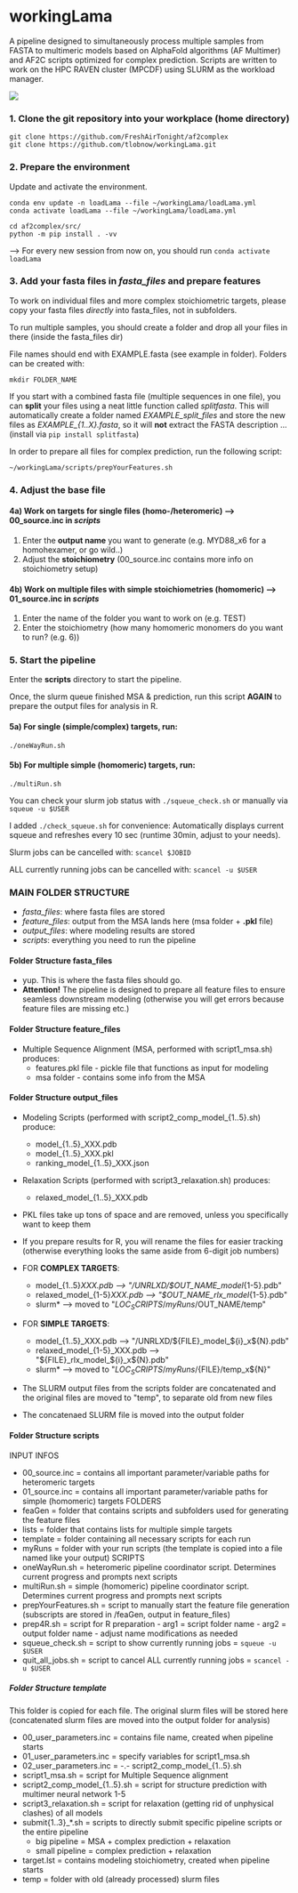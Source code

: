 # workingLama
A pipeline designed to simultaneously process multiple samples from FASTA to multimeric models based on AlphaFold algorithms (AF Multimer) and AF2C scripts optimized for complex prediction. Scripts are written to work on the HPC RAVEN cluster (MPCDF) using SLURM as the workload manager.

![](https://raw.githubusercontent.com/tlobnow/workingLama/main/workingLama_Flow_smol.png)

### 1. Clone the git repository into your workplace (home directory)

```
git clone https://github.com/FreshAirTonight/af2complex
git clone https://github.com/tlobnow/workingLama.git
```

### 2. Prepare the environment

Update and activate the environment.

```
conda env update -n loadLama --file ~/workingLama/loadLama.yml
conda activate loadLama --file ~/workingLama/loadLama.yml

cd af2complex/src/
python -m pip install . -vv
```


--> For every new session from now on, you should run `conda activate loadLama`


### 3. Add your fasta files in *fasta_files* and prepare features

To work on individual files and more complex stoichiometric targets, please copy your fasta files *directly* into fasta_files, not in subfolders.

To run multiple samples, you should create a folder and drop all your files in there (inside the  fasta_files dir)

File names should end with EXAMPLE.fasta (see example in folder). Folders can be created with:

```
mkdir FOLDER_NAME
```

If you start with a combined fasta file (multiple sequences in one file), you can **split** your files using a neat little function called *splitfasta*. This will automatically create a folder named *EXAMPLE_split_files* and store the new files as *EXAMPLE_{1..X}.fasta*, so it will **not** extract the FASTA description ... (install via `pip install splitfasta`)

In order to prepare all files for complex prediction, run the following script:

```
~/workingLama/scripts/prepYourFeatures.sh
```

### 4. Adjust the base file

#### 4a) Work on targets for single files (homo-/heteromeric) --> 00_source.inc in *scripts*

1. Enter the **output name** you want to generate (e.g. MYD88_x6 for a homohexamer, or go wild..)
2. Adjust the **stoichiometry** (00_source.inc contains more info on stoichiometry setup)


#### 4b) Work on multiple files with simple stoichiometries (homomeric) --> 01_source.inc in *scripts*

1. Enter the name of the folder you want to work on (e.g. TEST)
2. Enter the stoichiometry (how many homomeric monomers do you want to run? (e.g. 6))



### 5. Start the pipeline

Enter the **scripts** directory to start the pipeline.

Once, the slurm queue finished MSA & prediction, run this script **AGAIN** to prepare the output files for analysis in R.


#### 5a) For single (simple/complex) targets, run:

```
./oneWayRun.sh
```

#### 5b) For multiple simple (homomeric) targets, run:

```
./multiRun.sh
```

You can check your slurm job status with `./squeue_check.sh` or manually via `squeue -u $USER`

I added `./check_squeue.sh` for convenience: Automatically displays current squeue and refreshes every 10 sec (runtime 30min, adjust to your needs).

Slurm jobs can be cancelled with: `scancel $JOBID`

ALL currently running jobs can be cancelled with: `scancel -u $USER`


### MAIN FOLDER STRUCTURE

  - *fasta_files*: where fasta files are stored
  - *feature_files*: output from the MSA lands here (msa folder + **.pkl** file)
  - *output_files*:  where modeling results are stored
  - *scripts*: everything you need to run the pipeline

#### Folder Structure **fasta_files**

  - yup. This is where the fasta files should go.
  - **Attention!** The pipeline is designed to prepare all feature files to ensure seamless downstream modeling (otherwise you will get errors because feature files are missing etc.)

#### Folder Structure **feature_files**

  - Multiple Sequence Alignment (MSA, performed with script1_msa.sh) produces:
    - features.pkl file - pickle file that functions as input for modeling
    - msa folder - contains some info from the MSA

#### Folder Structure **output_files**

  - Modeling Scripts (performed with script2_comp_model_{1..5}.sh) produce:
    - model_{1..5}_XXX.pdb
    - model_{1..5}_XXX.pkl
    - ranking_model_{1..5}_XXX.json
    
  - Relaxation Scripts (performed with script3_relaxation.sh) produces:
    - relaxed_model_{1..5}_XXX.pdb

  - PKL files take up tons of space and are removed, unless you specifically want to keep them

  - If you prepare results for R, you will rename the files for easier tracking (otherwise everything looks the same aside from 6-digit job numbers)
  - FOR **COMPLEX TARGETS**:
    - model_{1..5}_XXX.pdb --> "/UNRLXD/$OUT_NAME_model_{1-5}.pdb"
    - relaxed_model_{1-5}_XXX.pdb --> "$OUT_NAME_rlx_model_{1-5}.pdb"                  
    - slurm* --> moved to "${LOC_SCRIPTS}/myRuns/$OUT_NAME/temp"

  - FOR **SIMPLE TARGETS**:
    - model_{1..5}_XXX.pdb --> "/UNRLXD/${FILE}_model_${i}_x${N}.pdb"    
    - relaxed_model_{1-5}_XXX.pdb --> "${FILE}_rlx_model_${i}_x${N}.pdb"
    - slurm* --> moved to "${LOC_SCRIPTS}/myRuns/${FILE}/temp_x${N}"

  - The SLURM output files from the scripts folder are concatenated and the original files are moved to "temp", to separate old from new files
  - The concatenaed SLURM file is moved into the output folder


#### Folder Structure **scripts**

INPUT INFOS
  - 00_source.inc = contains all important parameter/variable paths for heteromeric targets
  - 01_source.inc = contains all important parameter/variable paths for simple (homomeric) targets
FOLDERS
  - feaGen = folder that contains scripts and subfolders used for generating the feature files
  - lists = folder that contains lists for multiple simple targets
  - template = folder containing all necessary scripts for each run
  - myRuns = folder with your run scripts (the template is copied into a file named like your output)
SCRIPTS
  - oneWayRun.sh = heteromeric pipeline coordinator script. Determines current progress and prompts next scripts
  - multiRun.sh = simple (homomeric) pipeline coordinator script. Determines current progress and prompts next scripts
  - prepYourFeatures.sh = script to manually start the feature file generation (subscripts are stored in /feaGen, output in feature_files)
  - prep4R.sh = script for R preparation 
        - arg1 = script folder name
        - arg2 = output folder name 
        - adjust name modifications as needed
  - squeue_check.sh = script to show currently running jobs = `squeue -u $USER`
  - quit_all_jobs.sh = script to cancel ALL currently running jobs = `scancel -u $USER`

##### Folder Structure **template**

This folder is copied for each file. The original slurm files will be stored here (concatenated slurm files are moved into the output folder for analysis)

  - 00_user_parameters.inc  = contains file name, created when pipeline starts
  - 01_user_parameters.inc  = specify variables for script1_msa.sh
  - 02_user_parameters.inc  = -.- script2_comp_model_{1..5}.sh
  - script1_msa.sh          = script for Multiple Sequence alignment
  - script2_comp_model_{1..5}.sh = script for structure prediction with multimer neural network 1-5
  - script3_relaxation.sh   = script for relaxation (getting rid of unphysical clashes) of all models
  - submit{1..3}_*.sh	    = scripts to directly submit specific pipeline scripts or the entire pipeline
	- big pipeline      = MSA + complex prediction + relaxation
	- small pipeline    = complex prediction + relaxation
  - target.lst              = contains modeling stoichiometry, created when pipeline starts
  - temp                    = folder with old (already processed) slurm files
